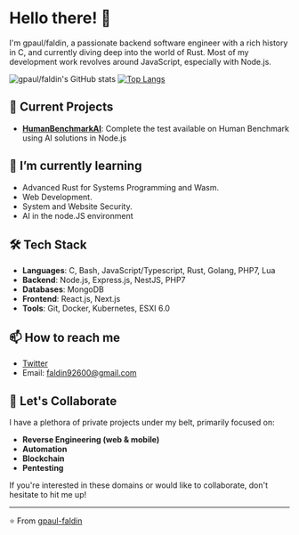 # Hello there! 👋

I'm gpaul/faldin, a passionate backend software engineer with a rich history in C, and currently diving deep into the world of Rust. Most of my development work revolves around JavaScript, especially with Node.js.

![gpaul/faldin's GitHub stats](https://github-readme-stats-gpaul-faldin.vercel.app/api?username=gpaul-faldin&show_icons=true&theme=radical&include_all_commits=true)
[![Top Langs](https://github-readme-stats-gpaul-faldin.vercel.app/api/top-langs/?username=gpaul-faldin&layout=compact)](https://github.com/anuraghazra/github-readme-stats)

## 🔭 Current Projects

- **[HumanBenchmarkAI](https://github.com/gpaul-faldin/HumanBenchmarkAI)**: Complete the test available on Human Benchmark using AI solutions in Node.js 

## 🌱 I’m currently learning

- Advanced Rust for Systems Programming and Wasm.
- Web Development.
- System and Website Security.
- AI in the node.JS environment

## 🛠️ Tech Stack

- **Languages**: C, Bash, JavaScript/Typescript, Rust, Golang, PHP7, Lua
- **Backend**: Node.js, Express.js, NestJS, PHP7 
- **Databases**: MongoDB
- **Frontend**: React.js, Next.js
- **Tools**: Git, Docker, Kubernetes, ESXI 6.0

## 📫 How to reach me

- [Twitter](https://twitter.com/GpaulFaldin)
- Email: faldin92600@gmail.com

## 🤝 Let's Collaborate

I have a plethora of private projects under my belt, primarily focused on:
- **Reverse Engineering (web & mobile)**
- **Automation**
- **Blockchain**
- **Pentesting**

If you're interested in these domains or would like to collaborate, don't hesitate to hit me up!

---

⭐️ From [gpaul-faldin](https://github.com/gpaul-faldin)
